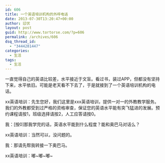 ```yaml
---
id: 606
title: 一个英语培训机构的外呼电话
date: 2013-07-30T13:20:47+00:00
author: 愆伏
layout: post
guid: http://www.tortorse.com/?p=606
permalink: /archives/606
dsq_thread_id:
  - "3444281447"
categories:
  - 生活
tags:
  - 生活
---
```

一直觉得自己的英语比较差，水平接近于文盲。看过书，装过APP，但都没有坚持下来，水平依旧。可能是老天看不下去了，于是就接到了一个英语培训机构的电话。

xx英语培训：先生您好，我们这里是xxx英语培训，提供一对一的外教教学服务。我们的外教都受到过严格的资格审查，保证您的英语水平能有突飞猛进的发展。预约课程请按1，班级选择请按2，人工应答请按0。
  
我：[按0]那我学完的话，英语水平能到什么程度？能和奥巴马对话么？
  
xx英语培训：当然可以，没问题的。
  
我：那请先帮我转接一下奥巴马。
  
xx英语培训：嘟~嘟~嘟~